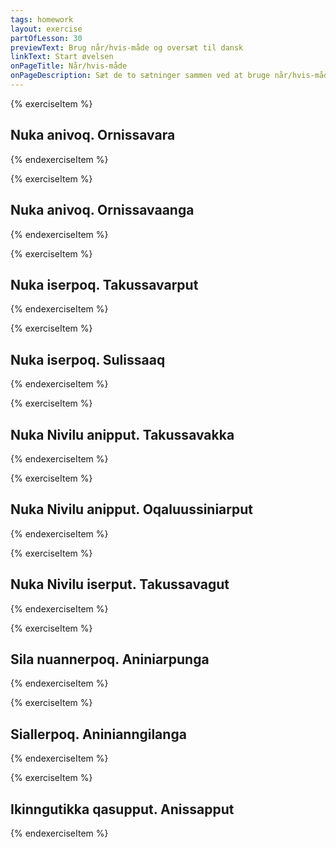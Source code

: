```yaml
---
tags: homework
layout: exercise
partOfLesson: 30
previewText: Brug når/hvis-måde og oversæt til dansk
linkText: Start øvelsen
onPageTitle: Når/hvis-måde
onPageDescription: Sæt de to sætninger sammen ved at bruge når/hvis-måde, og oversæt derefter sætningen til dansk.
---
```


{% exerciseItem %}

## Nuka anivoq. Ornissavara

<single-input data-label="Brug når/hvis-måde til at sætte dem sammen til én sætning"></textarea-input>

<single-input data-label="Nutseruk"></textarea-input>

<feedback-message data-content="Nuka anippat ornissavara kan oversættes til: Når Nuka kommer ud, vil jeg gå hen til ham"></feedback-message>
{% endexerciseItem %}

{% exerciseItem %}

## Nuka anivoq. Ornissavaanga

<single-input data-label="Brug når/hvis-måde til at sætte dem sammen til én sætning"></textarea-input>

<single-input data-label="Nutseruk"></textarea-input>

<feedback-message data-content="Nuka aniguni ornissavaanga kan oversættes til: Når Nuka kommer ud, går han hen til mig"></feedback-message>
{% endexerciseItem %}

{% exerciseItem %}

## Nuka iserpoq. Takussavarput

<single-input data-label="Brug når/hvis-måde til at sætte dem sammen til én sætning"></textarea-input>

<single-input data-label="Nutseruk"></textarea-input>

<feedback-message data-content="Nuka iserpat takussavarput kan oversættes til: Når Nuka kommer ind, ser vi ham"></feedback-message>
{% endexerciseItem %}

{% exerciseItem %}

## Nuka iserpoq. Sulissaaq

<single-input data-label="Brug når/hvis-måde til at sætte dem sammen til én sætning"></textarea-input>

<single-input data-label="Nutseruk"></textarea-input>

<feedback-message data-content="Nuka iseruni sulissaaq kan oversættes til: Når Nuka kommer ind, skal han arbejde"></feedback-message>
{% endexerciseItem %}

{% exerciseItem %}

## Nuka Nivilu anipput. Takussavakka

<single-input data-label="Brug når/hvis-måde til at sætte dem sammen til én sætning"></textarea-input>

<single-input data-label="Nutseruk"></textarea-input>

<feedback-message data-content="Nuka Nivilu anippata takussavakka kan oversættes til: Når Nuka og Nivi kommer ud, ser jeg dem"></feedback-message>
{% endexerciseItem %}

{% exerciseItem %}

## Nuka Nivilu anipput. Oqaluussiniarput

<single-input data-label="Brug når/hvis-måde til at sætte dem sammen til én sætning"></textarea-input>

<single-input data-label="Nutseruk"></textarea-input>

<feedback-message data-content="Nuka Nivilu anigunik oqaluussiniarput kan oversættes til: Når Nuka og Nivi går ud, vil de forkynde"></feedback-message>
{% endexerciseItem %}

{% exerciseItem %}

## Nuka Nivilu iserput. Takussavagut

<single-input data-label="Brug når/hvis-måde til at sætte dem sammen til én sætning"></textarea-input>

<single-input data-label="Nutseruk"></textarea-input>

<feedback-message data-content="Nuka Nivilu iserpata takussavagut kan oversættes til: Når Nuka og Nivi kommer ind, ser vi dem"></feedback-message>
{% endexerciseItem %}

{% exerciseItem %}

## Sila nuannerpoq. Aniniarpunga

<single-input data-label="Brug når/hvis-måde til at sætte dem sammen til én sætning"></textarea-input>

<single-input data-label="Nutseruk"></textarea-input>

<feedback-message data-content="Sila nuannerpat aniniarpunga kan oversættes til: Hvis vejret er godt, vil jeg gå ud"></feedback-message>
{% endexerciseItem %}

{% exerciseItem %}

## Siallerpoq. Aninianngilanga

<single-input data-label="Brug når/hvis-måde til at sætte dem sammen til én sætning"></textarea-input>

<single-input data-label="Nutseruk"></textarea-input>

<feedback-message data-content="Siallerpat aninianngilanga kan oversættes til: Hvis det regner, vil jeg ikke gå ud"></feedback-message>
{% endexerciseItem %}

{% exerciseItem %}

## Ikinngutikka qasupput. Anissapput

<single-input data-label="Brug når/hvis-måde til at sætte dem sammen til én sætning"></textarea-input>

<single-input data-label="Nutseruk"></textarea-input>

<feedback-message data-content="Ikinngutikka qasugunik anissapput kan oversættes til: Når/hvis mine venner bliver trætte, går de ud"></feedback-message>
{% endexerciseItem %}